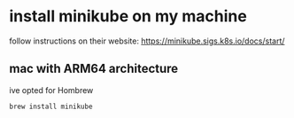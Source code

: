 # install minikube on my machine

follow instructions on their website: https://minikube.sigs.k8s.io/docs/start/

## mac with ARM64 architecture

ive opted for Hombrew

```bash
brew install minikube
```
